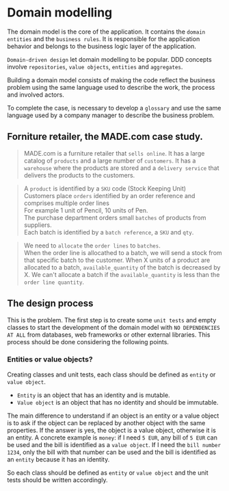 # Domain modelling

The domain model is the core of the application. It contains the `domain entities` and the `business rules`. It is responsible for the application behavior and belongs to the business logic layer of the application.

`Domain-driven design` let domain modelling to be popular. DDD concepts involve `repositories`, `value objects`, `entities` and `aggregates`.

Building a domain model consists of making the code reflect the business problem using the same language used to describe the work, the process and involved actors.

To complete the case, is necessary to develop a `glossary` and use the same language used by a company manager to describe the business problem.

## Forniture retailer, the MADE.com case study.

> MADE.com is a furniture retailer that `sells online`. It has a large catalog of `products` and a large number of `customers`. It has a `warehouse` where the products are stored and a `delivery service` that delivers the products to the customers.

> A `product` is identified by a `SKU` code (Stock Keeping Unit)  
> Customers place `orders` identified by an order reference and comprises multiple order lines  
> For example 1 unit of Pencil, 10 units of Pen.  
> The purchase department orders small `batches` of products from suppliers.  
> Each batch is identified by a `batch reference`, a `SKU` and `qty`.

> We need to `allocate` the `order lines` to `batches`.  
> When the order line is allocathed to a batch, we will send a stock from that specific batch to the customer.
> When X units of a product are allocated to a batch, `available_quantity` of the batch is decreased by X.
> We can't allocate a batch if the `available_quantity` is less than the `order line quantity`.

## The design process
This is the problem. The first step is to create some `unit tests` and empty classes to start the development of the domain model with `NO DEPENDENCIES AT ALL` from databases, web frameworks or other external libraries. This process should be done considering the following points.

### Entities or value objects?
Creating classes and unit tests, each class should be defined as `entity` or `value object`.

- `Entity` is an object that has an identity and is mutable.
- `Value object` is an object that has no identity and should be immutable.

The main difference to understand if an object is an entity or a value object is to ask if the object can be replaced by another object with the same properties. If the answer is yes, the object is a value object, otherwise it is an entity. A concrete example is `money`: if I need `5 EUR`, any bill of `5 EUR` can be used and the bill is identified as a `value object`. If I need the `bill number 1234`, only the bill with that number can be used and the bill is identified as an `entity` because it has an identity.

So each class should be defined as `entity` or `value object` and the unit tests should be written accordingly.

